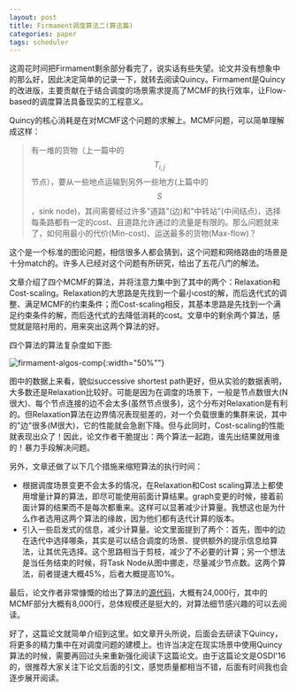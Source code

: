 ```yaml
---
layout: post
title: Firmament调度算法二(算法篇)
categories: paper
tags: scheduler
---
```


这周花时间把Firmament剩余部分看完了，说实话有些失望。论文并没有想象中的那么好，因此决定简单的记录一下，就转去阅读Quincy。Firmament是Quincy的改进版，主要贡献在于结合调度的场景需求提高了MCMF的执行效率，让Flow-based的调度算法具备现实的工程意义。

Quincy的核心消耗是在对MCMF这个问题的求解上。MCMF问题，可以简单理解成这样：
> 有一堆的货物（上一篇中的$$T_{i,j}$$节点），要从一些地点运输到另外一些地方(上篇中的$$S$$，sink node)，其间需要经过许多"道路"(边)和"中转站"(中间结点)，选择每条路都有一定的cost、且道路允许通过的流量是有限的。那么问题就来了，如何用最小的代价(Min-cost)、运送最多的货物(Max-flow)？

这个是一个标准的图论问题，相信很多人都会猜到，这个问题和网络路由的场景是十分match的。许多人已经对这个问题有所研究，给出了五花八门的解法。

文章介绍了四个MCMF的算法，并将注意力集中到了其中的两个：Relaxation和Cost-scaling。Relaxation的大思路是先找到一个最小cost的解，而后迭代式的调整、满足MCMF的约束条件；而Cost-scaling相反，其基本思路是先找到一个满足约束条件的解，而后迭代式的去降低消耗的cost。文章中的剩余两个算法，感觉就是陪衬用的，用来突出这两个算法的好。

四个算法的算法复杂度如下图:

![firmament-algos-comp]({{site.url}}/images/firmament-algos-complexities.png){:width="50%""}

图中的数据上来看，貌似successive shortest path更好，但从实验的数据表明，大多数还是Relaxation比较好。可能是因为在调度的场景下，一般是节点数很大(N很大)、每个节点连接的边不会太多(虽然节点很多)，这个分布对Relaxation是有利的。但Relaxation算法在边界情况表现挺差的，对一个负载很重的集群来说，其中的"边"很多(M很大)，它的性能就会急剧下降。但与此同时，Cost-scaling的性能就表现出众了！因此，论文作者干脆提出：两个算法一起跑，谁先出结果就用谁的！暴力手段解决问题。

另外，文章还做了以下几个措施来缩短算法的执行时间：
- 根据调度场景变更不会太多的情况，在Relaxation和Cost scaling算法上都使用增量计算的算法，即尽可能使用前面计算结果。graph变更的时候，接着前面计算的结果而不是每次都重来。这样可以显著减少计算量。我想这也是为什么作者选用这两个算法的缘故，因为他们都有迭代计算的版本。
- 引入一些启发式的信息，减少计算量。论文里面提到了两个：首先，图中的边在迭代中选择哪条，其实是可以结合调度的场景、提供额外的提示信息给算法，让其优先选择。这个思路相当于剪枝，减少了不必要的计算；另一个想法是当任务结束的时候，将Task Node从图中挪走，尽量减少节点数。这两个算法，前者提速大概45%，后者大概提高10%。

最后，论文作者非常慷慨的给出了算法的[源代码](http://firmament.io)，大概有24,000行，其中的MCMF部分大概有8,000行，总体规模还是挺大的，对算法细节感兴趣的可以去阅读。

好了，这篇论文就简单介绍到这里。如文章开头所说，后面会去研读下Quincy，将更多的精力集中在对调度问题的建模上。也许当决定在现实场景中使用Quincy算法的时候，需要再回过头来重新强化阅读下这篇论文。由于这篇论文是OSDI'16的，很推荐大家关注下论文后面的引文，感觉质量都相当不错，后面有时间我也会逐步展开阅读。
